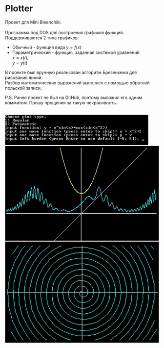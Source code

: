 # Plotter

Проект для Mini Bleenchiki.\
\
Программа под DOS для построения графиков функций.\
Поддерживаются 2 типа графиков:
- Обычный - функция вида $y=f(x)$
- Параметрический - функция, заданная системой уравнений\
$x=x(t),$\
$y=y(t)$

В проекте был вручную реализован алгоритм Брезенхема для рисования линий.\
Разбор математических выражений выполнен с помощью обратной польской записи.

P.S. Ранее проект не был на GitHub, поэтому выложил его одним коммитом. Прошу прощения за такую некрасивость.

\
![Главное меню](screenshots/MainMenu.jpg)
\
![Обычные графики](screenshots/RegularPlots.jpg)
\
![Спираль](screenshots/Spiral.jpg)
